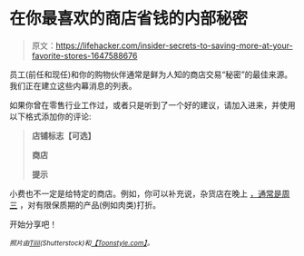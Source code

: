 # 在你最喜欢的商店省钱的内部秘密

> 原文：<https://lifehacker.com/insider-secrets-to-saving-more-at-your-favorite-stores-1647588676>

员工(前任和现任)和你的购物伙伴通常是鲜为人知的商店交易“秘密”的最佳来源。我们正在建立这些内幕消息的列表。



如果你曾在零售行业工作过，或者只是听到了一个好的建议，请加入进来，并使用以下格式添加你的评论:

> **店铺标志【可选】**
> 
> **商店**
> 
> **提示**

小费也不一定是给特定的商店。例如，你可以补充说，杂货店在晚上 [，通常是周三](https://lifehacker.com/save-on-groceries-by-shopping-late-in-the-evening-espe-5809759) ，对有限保质期的产品(例如肉类)打折。

开始分享吧！

<small>*照片由*</small>[<small>*Tilil*</small>](http://www.shutterstock.com/pic.mhtml?id=92139778&src=id)<small>*(Shutterstock)和*</small>[<small>*【Toonstyle.com】*</small>](http://www.shutterstock.com/pic.mhtml?id=206967448&src=id)<small>*。*</small>